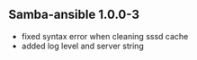 ## Samba-ansible 1.0.0-3

* fixed syntax error when cleaning sssd cache
* added log level and server string